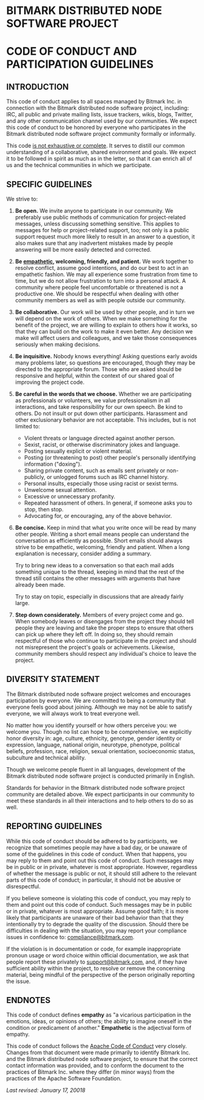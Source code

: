 # BITMARK DISTRIBUTED NODE SOFTWARE PROJECT


# CODE OF CONDUCT AND PARTICIPATION GUIDELINES


## INTRODUCTION

This code of conduct applies to all spaces managed by Bitmark Inc. in connection with the Bitmark distributed node software project, including: IRC, all public and private mailing lists, issue trackers, wikis, blogs, Twitter, and any other communication channel used by our communities. We expect this code of conduct to be honored by everyone who participates in the Bitmark distributed node software project community formally or informally.

This code <span style="text-decoration:underline;">is not exhaustive or complete</span>. It serves to distill our common understanding of a collaborative, shared environment and goals. We expect it to be followed in spirit as much as in the letter, so that it can enrich all of us and the technical communities in which we participate.


## SPECIFIC GUIDELINES

We strive to:



1.  **Be open.** We invite anyone to participate in our community. We preferably use public methods of communication for project-related messages, unless discussing something sensitive. This applies to messages for help or project-related support, too; not only is a public support request much more likely to result in an answer to a question, it also makes sure that any inadvertent mistakes made by people answering will be more easily detected and corrected.
1.  **Be [empathetic](https://www.apache.org/foundation/policies/conduct.html#endnotes), welcoming, friendly, and patient.** We work together to resolve conflict, assume good intentions, and do our best to act in an empathetic fashion. We may all experience some frustration from time to time, but we do not allow frustration to turn into a personal attack. A community where people feel uncomfortable or threatened is not a productive one. We should be respectful when dealing with other community members as well as with people outside our community.
1.  **Be collaborative.** Our work will be used by other people, and in turn we will depend on the work of others. When we make something for the benefit of the project, we are willing to explain to others how it works, so that they can build on the work to make it even better. Any decision we make will affect users and colleagues, and we take those consequences seriously when making decisions.
1.  **Be inquisitive.** Nobody knows everything! Asking questions early avoids many problems later, so questions are encouraged, though they may be directed to the appropriate forum. Those who are asked should be responsive and helpful, within the context of our shared goal of improving the project code.
1.  **Be careful in the words that we choose.** Whether we are participating as professionals or volunteers, we value professionalism in all interactions, and take responsibility for our own speech. Be kind to others. Do not insult or put down other participants. Harassment and other exclusionary behavior are not acceptable. This includes, but is not limited to:
    *   Violent threats or language directed against another person.
    *   Sexist, racist, or otherwise discriminatory jokes and language.
    *   Posting sexually explicit or violent material.
    *   Posting (or threatening to post) other people's personally identifying information ("doxing").
    *   Sharing private content, such as emails sent privately or non-publicly, or unlogged forums such as IRC channel history.
    *   Personal insults, especially those using racist or sexist terms.
    *   Unwelcome sexual attention.
    *   Excessive or unnecessary profanity.
    *   Repeated harassment of others. In general, if someone asks you to stop, then stop.
    *   Advocating for, or encouraging, any of the above behavior.
1.  **Be concise.** Keep in mind that what you write once will be read by many other people. Writing a short email means people can understand the conversation as efficiently as possible. Short emails should always strive to be empathetic, welcoming, friendly and patient. When a long explanation is necessary, consider adding a summary.

    Try to bring new ideas to a conversation so that each mail adds something unique to the thread, keeping in mind that the rest of the thread still contains the other messages with arguments that have already been made.


    Try to stay on topic, especially in discussions that are already fairly large.

1.  **Step down considerately.** Members of every project come and go. When somebody leaves or disengages from the project they should tell people they are leaving and take the proper steps to ensure that others can pick up where they left off. In doing so, they should remain respectful of those who continue to participate in the project and should not misrepresent the project's goals or achievements. Likewise, community members should respect any individual's choice to leave the project.


## DIVERSITY STATEMENT

The Bitmark distributed node software project welcomes and encourages participation by everyone. We are committed to being a community that everyone feels good about joining. Although we may not be able to satisfy everyone, we will always work to treat everyone well.

No matter how you identify yourself or how others perceive you: we welcome you. Though no list can hope to be comprehensive, we explicitly honor diversity in: age, culture, ethnicity, genotype, gender identity or expression, language, national origin, neurotype, phenotype, political beliefs, profession, race, religion, sexual orientation, socioeconomic status, subculture and technical ability.

Though we welcome people fluent in all languages, development of the Bitmark distributed node software project is conducted primarily in English.

Standards for behavior in the Bitmark distributed node software project community are detailed above. We expect participants in our community to meet these standards in all their interactions and to help others to do so as well.


## REPORTING GUIDELINES

While this code of conduct should be adhered to by participants, we recognize that sometimes people may have a bad day, or be unaware of some of the guidelines in this code of conduct. When that happens, you may reply to them and point out this code of conduct. Such messages may be in public or in private, whatever is most appropriate. However, regardless of whether the message is public or not, it should still adhere to the relevant parts of this code of conduct; in particular, it should not be abusive or disrespectful.

If you believe someone is violating this code of conduct, you may reply to them and point out this code of conduct. Such messages may be in public or in private, whatever is most appropriate. Assume good faith; it is more likely that participants are unaware of their bad behavior than that they intentionally try to degrade the quality of the discussion. Should there be difficulties in dealing with the situation, you may report your compliance issues in confidence to:  [compliance@bitmark.com](mailto:compliance@bitmark.com).

If the violation is in documentation or code, for example inappropriate pronoun usage or word choice within official documentation, we ask that people report these privately to support@bitmark.com, and, if they have sufficient ability within the project, to resolve or remove the concerning material, being mindful of the perspective of the person originally reporting the issue.


## ENDNOTES

This code of conduct defines **empathy** as "a vicarious participation in the emotions, ideas, or opinions of others; the ability to imagine oneself in the condition or predicament of another." **Empathetic** is the adjectival form of empathy.

This code of conduct follows the [Apache Code of Conduct](https://www.apache.org/foundation/policies/conduct) very closely.  Changes from that document were made primarily to identify Bitmark Inc. and the Bitmark distributed node software project, to ensure that the correct contact information was provided, and to conform the document to the practices of Bitmark Inc. where they differ (in minor ways) from the practices of the Apache Software Foundation.  

_Last revised: January 17, 20018_
